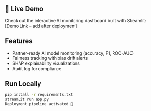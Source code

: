 ## 🚀 Live Demo
Check out the interactive AI monitoring dashboard built with Streamlit:  
[Demo Link – add after deployment]

## Features
- Partner-ready AI model monitoring (accuracy, F1, ROC-AUC)
- Fairness tracking with bias drift alerts
- SHAP explainability visualizations
- Audit log for compliance

## Run Locally
```bash
pip install -r requirements.txt
streamlit run app.py
Deployment pipeline activated 🚀
